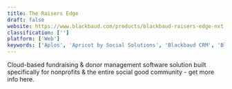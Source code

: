 ```yaml
---
title: The Raisers Edge
draft: false 
website: https://www.blackbaud.com/products/blackbaud-raisers-edge-nxt
classification: ['']
platform: ['Web']
keywords: ['Aplos', 'Apricot by Social Solutions', 'Blackbaud CRM', 'Bloomerang', 'Causeview', 'DonorPerfect', 'DonorSnap', 'EnterpriseAlumni', 'GiveSmart', 'IntraWorlds Alumni', 'Kindful', 'Naviance', 'NeonCRM', 'NetSuite', 'OneCause', 'Qgiv', 'Salsa CRM', 'Talisma', 'eTapestry']
---
```

Cloud-based fundraising & donor management software solution built specifically for nonprofits & the entire social good community - get more info here.